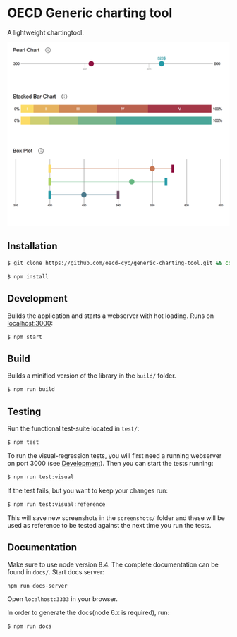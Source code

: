# OECD Generic charting tool

A lightweight chartingtool.

![OECD Generic screenshot](https://raw.githubusercontent.com/oecd-cyc/generic-charting-tool/master/public/images/charts-example.png)

## Installation

```sh
$ git clone https://github.com/oecd-cyc/generic-charting-tool.git && cd generic-charting-tool
```

```sh
$ npm install
```

## Development

Builds the application and starts a webserver with hot loading.
Runs on [localhost:3000](http://localhost:3000/):

```sh
$ npm start
```

## Build

Builds a minified version of the library in the `build/` folder.

```sh
$ npm run build
```

## Testing

Run the functional test-suite located in `test/`:

```sh
$ npm test
```

To run the visual-regression tests, you will first need a running webserver on port 3000 (see [Development](#development)). Then you can start the tests running:

```sh
$ npm run test:visual
```

If the test fails, but you want to keep your changes run:

```sh
$ npm run test:visual:reference
```

This will save new screenshots in the `screenshots/` folder and these will be used as reference to be tested against the next time you run the tests.

## Documentation

Make sure to use node version 8.4. The complete documentation can be found in `docs/`. Start docs server:

```sh
npm run docs-server
```

Open `localhost:3333` in your browser.

In order to generate the docs(node 6.x is required), run:

```sh
$ npm run docs
```

